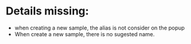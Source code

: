 # Details missing:

- when creating a new sample, the alias is not consider on the popup
- When create a new sample, there is no sugested name.